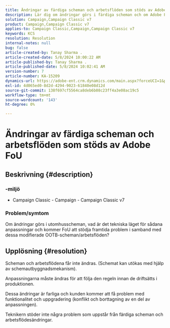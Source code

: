 ```yaml
---
title: Ändringar av färdiga scheman och arbetsflöden som stöds av Adobe FoU
description: Lär dig om ändringar görs i färdiga scheman och om Adobe FoU stöder arbetsflöden.
solution: Campaign,Campaign Classic v7
product: Campaign,Campaign Classic v7
applies-to: Campaign Classic,Campaign,Campaign Classic v7
keywords: KCS
resolution: Resolution
internal-notes: null
bug: false
article-created-by: Tanay Sharma .
article-created-date: 5/8/2024 10:00:22 AM
article-published-by: Tanay Sharma .
article-published-date: 5/8/2024 10:02:41 AM
version-number: 7
article-number: KA-15209
dynamics-url: https://adobe-ent.crm.dynamics.com/main.aspx?forceUCI=1&pagetype=entityrecord&etn=knowledgearticle&id=7efa2ec2-210d-ef11-9f8a-6045bd026dc7
exl-id: 4d065ed0-8d2d-4294-9023-61840e08d12d
source-git-commit: 138f697cf5564ca8deb6b08c23ff4a3e08ac19c5
workflow-type: tm+mt
source-wordcount: '143'
ht-degree: 0%

---
```


# Ändringar av färdiga scheman och arbetsflöden som stöds av Adobe FoU

## Beskrivning {#description}

<b>

### -miljö

</b>

- Campaign Classic - Campaign - Campaign Classic v7


### <b>Problem/symtom</b>

Om ändringar görs i utomhusscheman, vad är det tekniska läget för sådana anpassningar och kommer FoU att stödja framtida problem i samband med dessa modifierade OOTB-scheman/arbetsflöden?


## Upplösning {#resolution}


Scheman och arbetsflödena får inte ändras. (Schemat kan utökas med hjälp av schemautbyggnadsmekanism).

Anpassningarna måste ändras för att följa den regeln innan de driftsätts i produktionen.

Dessa ändringar är farliga och kunden kommer att få problem med funktionalitet och uppgradering (konflikt och borttagning av en del av anpassningen).

Teknikern stöder inte några problem som uppstår från färdiga scheman och arbetsflödesändringar.
